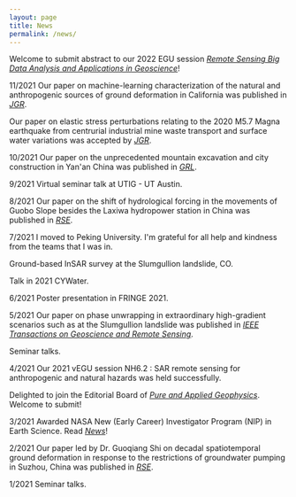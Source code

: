 ```yaml
---
layout: page
title: News
permalink: /news/
---
```


Welcome to submit abstract to our 2022 EGU session <a href="https://meetingorganizer.copernicus.org/EGU22/session/43347" target="_blank"><i>Remote Sensing Big Data Analysis and Applications in Geoscience</i></a>!

11/2021   Our paper on machine-learning characterization of the natural and anthropogenic sources of ground deformation in California was published in <a href="https://doi.org/10.1029/2021JB022373" target="_blank"><i>JGR</i></a>.

Our paper on elastic stress perturbations relating to the 2020 M5.7 Magna earthquake from centrurial industrial mine waste transport and surface water variations was accepted by <a href="https://meetingorganizer.copernicus.org/EGU22/session/43347" target="_blank"><i>JGR</i></a>.
	  
10/2021   Our paper on the unprecedented mountain excavation and city construction in Yan'an China was published in <a href="https://doi.org/10.1029/2021GL095230" target="_blank"><i>GRL</i></a>.

9/2021    Virtual seminar talk at UTIG - UT Austin.

8/2021    Our paper on the shift of hydrological forcing in the movements of Guobo Slope besides the Laxiwa hydropower station in China was published in <a href="https://doi.org/10.1016/j.rse.2021.112664" target="_blank"><i>RSE</i></a>.

7/2021    I moved to Peking University. I'm grateful for all help and kindness from the teams that I was in.

Ground-based InSAR survey at the Slumgullion landslide, CO.
	  
Talk in 2021 CYWater.

6/2021    Poster presentation in FRINGE 2021.

5/2021    Our paper on phase unwrapping in extraordinary high-gradient scenarios such as at the Slumgullion landslide was published in <a href="https://doi.org/10.1109/TGRS.2021.3081039" target="_blank"><i>IEEE Transactions on Geoscience and Remote Sensing</i></a>.

Seminar talks.

4/2021    Our 2021 vEGU session NH6.2 : SAR remote sensing for anthropogenic and natural hazards was held successfully.

Delighted to join the Editorial Board of <a href="https://www.springer.com/journal/24" target="_blank"><i>Pure and Applied Geophysics</i></a>. Welcome to submit!

3/2021    Awarded NASA New (Early Career) Investigator Program (NIP) in Earth Science. Read <a href="https://www.egr.uh.edu/news/202103/hu-earns-nasa-funding-award" target="_blank"><i>News</i></a>!

2/2021    Our paper led by Dr. Guoqiang Shi on decadal spatiotemporal ground deformation in response to the restrictions of groundwater pumping in Suzhou, China was published in <a href="https://doi.org/10.1016/j.rse.2021.112327" target="_blank"><i>RSE</i></a>.

1/2021    Seminar talks.

<br>
<br>
<br>
<br>
